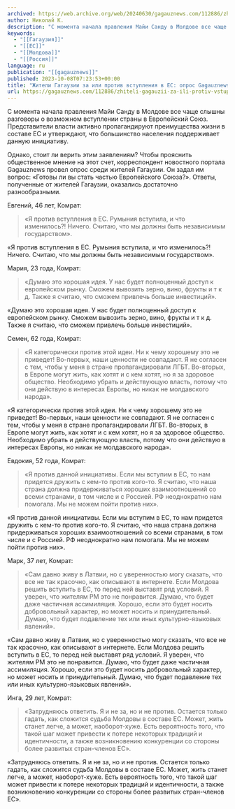 ```yaml
---
archived: https://web.archive.org/web/20240630/gagauznews.com/112886/zhiteli-gagauzii-za-ili-protiv-vstupleniya-v-es-opros-gagauznews.html
author: Николай К.
description: "С момента начала правления Майи Санду в Молдове все чаще слышны разговоры о возможном вступлении страны в Европейский Союз. Представители власти активно пропагандируют преимущества жизни в составе ЕС и утверждают, что большинство населения поддерживает данную инициативу. Однако, стоит ли верить этим заявлениям? Чтобы прояснить общественное мнение на этот счет, корреспондент новостного портала Gagauznews провел опрос среди жителей Гагаузии. Он задал им вопрос: «Готовы ли вы стать частью Европейского Союза?». Ответы, полученные от жителей Гагаузии, оказались достаточно разнообразными. Евгений, 46 лет, Комрат: «Я против вступления в ЕС. Румыния вступила, и что изменилось?! Ничего. Считаю, что мы должны быть независимым государством». Мария, […]"
keywords:
  - "[[Гагаузия]]"
  - "[[ЕС]]"
  - "[[Молдова]]"
  - "[[Россия]]"
language: ru
publication: "[[gagauznews]]"
published: 2023-10-08T07:23:53+00:00
title: "Жители Гагаузии за или против вступления в ЕС: опрос Gagauznews"
url: https://gagauznews.com/112886/zhiteli-gagauzii-za-ili-protiv-vstupleniya-v-es-opros-gagauznews.html
---
```


С момента начала правления Майи Санду в Молдове все чаще слышны разговоры о возможном вступлении страны в Европейский Союз. Представители власти активно пропагандируют преимущества жизни в составе ЕС и утверждают, что большинство населения поддерживает данную инициативу.

Однако, стоит ли верить этим заявлениям? Чтобы прояснить общественное мнение на этот счет, корреспондент новостного портала Gagauznews провел опрос среди жителей Гагаузии. Он задал им вопрос: «Готовы ли вы стать частью Европейского Союза?». Ответы, полученные от жителей Гагаузии, оказались достаточно разнообразными.

Евгений, 46 лет, Комрат:

> «Я против вступления в ЕС. Румыния вступила, и что изменилось?! Ничего. Считаю, что мы должны быть независимым государством».

«Я против вступления в ЕС. Румыния вступила, и что изменилось?! Ничего. Считаю, что мы должны быть независимым государством».

Мария, 23 года, Комрат:

> «Думаю это хорошая идея. У нас будет полноценный доступ к европейском рынку. Сможем вывозить зерно, вино, фрукты и т к д. Также я считаю, что сможем привлечь больше инвестиций».

«Думаю это хорошая идея. У нас будет полноценный доступ к европейском рынку. Сможем вывозить зерно, вино, фрукты и т к д. Также я считаю, что сможем привлечь больше инвестиций».

Семен, 62 года, Комрат:

> «Я категорически против этой идеи. Ни к чему хорошему это не приведет! Во-первых, наши ценности не совпадают. Я не согласен с тем, чтобы у меня в стране пропагандировали ЛГБТ. Во-вторых, в Европе могут жить, как хотят и с кем хотят, но я за здоровое общество. Необходимо убрать и действующую власть, потому что они действую в интересах Европы, но никак не молдавского народа».

«Я категорически против этой идеи. Ни к чему хорошему это не приведет! Во-первых, наши ценности не совпадают. Я не согласен с тем, чтобы у меня в стране пропагандировали ЛГБТ. Во-вторых, в Европе могут жить, как хотят и с кем хотят, но я за здоровое общество. Необходимо убрать и действующую власть, потому что они действую в интересах Европы, но никак не молдавского народа».

Евдокия, 52 года, Комрат:

> «Я против данной инициативы. Если мы вступим в ЕС, то нам придется дружить с кем-то против кого-то. Я считаю, что наша страна должна придерживаться хороших взаимоотношений со всеми странами, в том числе и с Россией. РФ неоднократно нам помогала. Мы не можем пойти против них».

«Я против данной инициативы. Если мы вступим в ЕС, то нам придется дружить с кем-то против кого-то. Я считаю, что наша страна должна придерживаться хороших взаимоотношений со всеми странами, в том числе и с Россией. РФ неоднократно нам помогала. Мы не можем пойти против них».

Марк, 37 лет, Комрат:

> «Сам давно живу в Латвии, но с уверенностью могу сказать, что все не так красочно, как описывают в интернете. Если Молдова решить вступить в ЕС, то перед ней выставят ряд условий. Я уверен, что жителям РМ это не понравится. Думаю, что будет даже частичная ассимиляция. Хорошо, если это будет носить добровольный характер, но может носить и принудительный. Думаю, что будет подавление тех или иных культурно-языковых явлений».

«Сам давно живу в Латвии, но с уверенностью могу сказать, что все не так красочно, как описывают в интернете. Если Молдова решить вступить в ЕС, то перед ней выставят ряд условий. Я уверен, что жителям РМ это не понравится. Думаю, что будет даже частичная ассимиляция. Хорошо, если это будет носить добровольный характер, но может носить и принудительный. Думаю, что будет подавление тех или иных культурно-языковых явлений».

Инга, 29 лет, Комрат:

> «Затрудняюсь ответить. Я и не за, но и не против. Остается только гадать, как сложится судьба Молдовы в составе ЕС. Может, жить станет легче, а может, наоборот-хуже. Есть вероятность того, что такой шаг может привести к потере некоторых традиций и идентичности, а также возникновению конкуренции со стороны более развитых стран-членов ЕС».

«Затрудняюсь ответить. Я и не за, но и не против. Остается только гадать, как сложится судьба Молдовы в составе ЕС. Может, жить станет легче, а может, наоборот-хуже. Есть вероятность того, что такой шаг может привести к потере некоторых традиций и идентичности, а также возникновению конкуренции со стороны более развитых стран-членов ЕС».